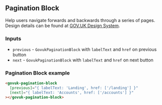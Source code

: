 ## Pagination Block

Help users navigate forwards and backwards through a series of pages. Design details can be found
at [GOV.UK Design System](https://design-system.service.gov.uk/components/pagination/).

### Inputs

- `previous` - `GovukPaginationBlock` with `labelText` and `href` on previous button
- `next` - `GovukPaginationBlock` with `labelText` and `href` on next button

### Pagination Block example

```html
<govuk-pagination-block
  [previous]="{ labelText: 'Landing', href: ['/landing'] }"
  [next]="{ labelText: 'Accounts', href: ['/accounts'] }"
></govuk-pagination-block>
```
